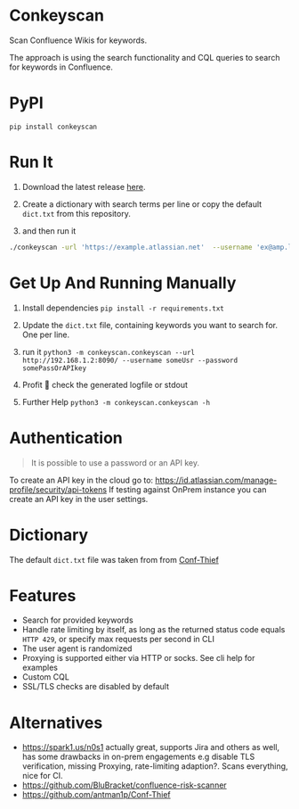 # Conkeyscan

Scan Confluence Wikis for keywords.

The approach is using the search functionality and CQL queries to search for keywords in Confluence.

# PyPI

`pip install conkeyscan`

# Run It

1. Download the latest release [here](https://github.com/CompassSecurity/conkeyscan/releases).

2. Create a dictionary with search terms per line or copy the default `dict.txt` from this repository.

3. and then run it 
```bash
./conkeyscan -url 'https://example.atlassian.net'  --username 'ex@amp.le' --password 'ATAT...' -p 'socks5://127.0.0.1:1337' -d ./dict.txt 
```

# Get Up And Running Manually

1. Install dependencies `pip install -r requirements.txt`

2. Update the `dict.txt` file, containing keywords you want to search for. One per line.

3. run it `python3 -m conkeyscan.conkeyscan --url http://192.168.1.2:8090/ --username someUsr --password somePassOrAPIkey`

4. Profit 🍾 check the generated logfile or stdout

5. Further Help `python3 -m conkeyscan.conkeyscan -h`


# Authentication

> It is possible to use a password or an API key.

To create an API key in the cloud go to: https://id.atlassian.com/manage-profile/security/api-tokens
If testing against OnPrem instance you can create an API key in the user settings.

# Dictionary

The default `dict.txt` file was taken from from [Conf-Thief](https://raw.githubusercontent.com/antman1p/Conf-Thief/master/dictionaries/secrets-keywords.txt)

# Features

* Search for provided keywords
* Handle rate limiting by itself, as long as the returned status code equals `HTTP 429`, or specify max requests per second in CLI
* The user agent is randomized
* Proxying is supported either via HTTP or socks. See cli help for examples
* Custom CQL
* SSL/TLS checks are disabled by default

# Alternatives 

* https://spark1.us/n0s1 actually great, supports Jira and others as well, has some drawbacks in on-prem engagements e.g disable TLS verification, missing Proxying, rate-limiting adaption?. Scans everything, nice for CI.
* https://github.com/BluBracket/confluence-risk-scanner
* https://github.com/antman1p/Conf-Thief